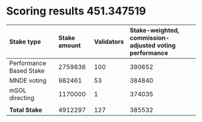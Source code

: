 # Scoring results 451.347519

| Stake type              | Stake amount | Validators | Stake-weighted, commission-adjusted voting performance |
|:------------------------|:-------------|:-----------|:-------------------------------------------------------|
| Performance Based Stake | 2759836      | 100        | 390652                                                 |
| MNDE voting             | 982461       | 53         | 384840                                                 |
| mSOL directing          | 1170000      | 1          | 374035                                                 |
|                         |              |            |                                                        |
| **Total Stake**         | 4912297      | 127        | 385532                                                 |
